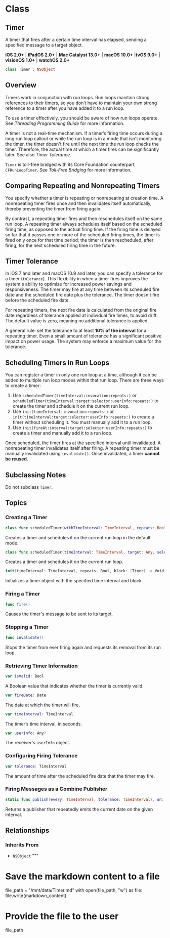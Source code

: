 
# Class
## Timer

A timer that fires after a certain time interval has elapsed, sending a specified message to a target object.  

**iOS 2.0+** | **iPadOS 2.0+** | **Mac Catalyst 13.0+** | **macOS 10.0+** |**tvOS 9.0+** | **visionOS 1.0+** | **watchOS 2.0+**  

```swift
class Timer : NSObject
```

## Overview

Timers work in conjunction with run loops. Run loops maintain strong references to their timers, so you don’t have to maintain your own strong reference to a timer after you have added it to a run loop.  

To use a timer effectively, you should be aware of how run loops operate. See *Threading Programming Guide* for more information.

A timer is not a real-time mechanism. If a timer’s firing time occurs during a long run loop callout or while the run loop is in a mode that isn't monitoring the timer, the timer doesn't fire until the next time the run loop checks the timer. Therefore, the actual time at which a timer fires can be significantly later. See also *Timer Tolerance*.

`Timer` is toll-free bridged with its Core Foundation counterpart, `CFRunLoopTimer`. See *Toll-Free Bridging* for more information.

## Comparing Repeating and Nonrepeating Timers

You specify whether a timer is repeating or nonrepeating at creation time. A nonrepeating timer fires once and then invalidates itself automatically, thereby preventing the timer from firing again.  

By contrast, a repeating timer fires and then reschedules itself on the same run loop. A repeating timer always schedules itself based on the scheduled firing time, as opposed to the actual firing time. If the firing time is delayed so far that it passes one or more of the scheduled firing times, the timer is fired only once for that time period; the timer is then rescheduled, after firing, for the next scheduled firing time in the future.

## Timer Tolerance

In iOS 7 and later and macOS 10.9 and later, you can specify a tolerance for a timer (`tolerance`). This flexibility in when a timer fires improves the system's ability to optimize for increased power savings and responsiveness. The timer may fire at any time between its scheduled fire date and the scheduled fire date plus the tolerance. The timer doesn't fire before the scheduled fire date.

For repeating timers, the next fire date is calculated from the original fire date regardless of tolerance applied at individual fire times, to avoid drift. The default value is zero, meaning no additional tolerance is applied.

A general rule: set the tolerance to at least **10% of the interval** for a repeating timer. Even a small amount of tolerance has a significant positive impact on power usage. The system may enforce a maximum value for the tolerance.

## Scheduling Timers in Run Loops

You can register a timer in only one run loop at a time, although it can be added to multiple run loop modes within that run loop. There are three ways to create a timer:

1. Use `scheduledTimer(timeInterval:invocation:repeats:)` or `scheduledTimer(timeInterval:target:selector:userInfo:repeats:)` to create the timer and schedule it on the current run loop.
2. Use `init(timeInterval:invocation:repeats:)` or `init(timeInterval:target:selector:userInfo:repeats:)` to create a timer without scheduling it. You must manually add it to a run loop.
3. Use `init(fireAt:interval:target:selector:userInfo:repeats:)` to create a timer and manually add it to a run loop.

Once scheduled, the timer fires at the specified interval until invalidated. A nonrepeating timer invalidates itself after firing. A repeating timer must be manually invalidated using `invalidate()`. Once invalidated, a timer **cannot be reused**.

## Subclassing Notes

Do not subclass `Timer`.

## Topics

### Creating a Timer

```swift
class func scheduledTimer(withTimeInterval: TimeInterval, repeats: Bool, block: (Timer) -> Void) -> Timer
```
Creates a timer and schedules it on the current run loop in the default mode.

```swift
class func scheduledTimer(timeInterval: TimeInterval, target: Any, selector: Selector, userInfo: Any?, repeats: Bool) -> Timer
```
Creates a timer and schedules it on the current run loop.

```swift
init(timeInterval: TimeInterval, repeats: Bool, block: (Timer) -> Void)
```
Initializes a timer object with the specified time interval and block.

### Firing a Timer

```swift
func fire()
```
Causes the timer's message to be sent to its target.

### Stopping a Timer

```swift
func invalidate()
```
Stops the timer from ever firing again and requests its removal from its run loop.

### Retrieving Timer Information

```swift
var isValid: Bool
```
A Boolean value that indicates whether the timer is currently valid.

```swift
var fireDate: Date
```
The date at which the timer will fire.

```swift
var timeInterval: TimeInterval
```
The timer’s time interval, in seconds.

```swift
var userInfo: Any?
```
The receiver's `userInfo` object.

### Configuring Firing Tolerance

```swift
var tolerance: TimeInterval
```
The amount of time after the scheduled fire date that the timer may fire.

### Firing Messages as a Combine Publisher

```swift
static func publish(every: TimeInterval, tolerance: TimeInterval?, on: RunLoop, in: RunLoop.Mode, options: RunLoop.SchedulerOptions?) -> Timer.TimerPublisher
```
Returns a publisher that repeatedly emits the current date on the given interval.

## Relationships

### Inherits From

- `NSObject`
"""

# Save the markdown content to a file
file_path = "/mnt/data/Timer.md"
with open(file_path, "w") as file:
    file.write(markdown_content)

# Provide the file to the user
file_path
